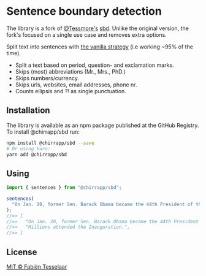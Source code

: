 # Sentence boundary detection

The library is a fork of [@Tessmore's](https://github.com/Tessmore) [sbd](https://github.com/Tessmore/sbd). Unlike the original version, the fork's focused on a single use case and removes extra options.

Split text into sentences with [the vanilla strategy](https://en.wikipedia.org/wiki/Sentence_boundary_disambiguation#Strategies) (i.e working ~95% of the time).

- Split a text based on period, question- and exclamation marks.
- Skips (most) abbreviations (Mr., Mrs., PhD.)
- Skips numbers/currency.
- Skips urls, websites, email addresses, phone nr.
- Counts ellipsis and ?! as single punctuation.

## Installation

The library is available as an npm package published at the GitHub Registry. To install @chirrapp/sbd run:

```sh
npm install @chirrapp/sbd --save
# Or using Yarn:
yarn add @chirrapp/sbd
```

## Using

```ts
import { sentences } from "@chirrapp/sbd";

sentences(
  "On Jan. 20, former Sen. Barack Obama became the 44th President of the U.S. Millions attended the Inauguration."
);
//=> [
//=>   "On Jan. 20, former Sen. Barack Obama became the 44th President of the U.S.",
//=>   "Millions attended the Inauguration.",
//=> ]
```

## License

[MIT © Fabiën Tesselaar](./LECENSE)
